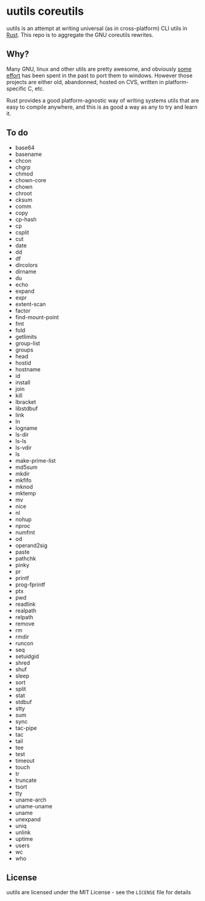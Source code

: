 uutils coreutils
================

uutils is an attempt at writing universal (as in cross-platform) CLI
utils in [Rust](http://rust-lang.org). This repo is to aggregate the GNU
coreutils rewrites.

Why?
----

Many GNU, linux and other utils are pretty awesome, and obviously
[some](http://gnuwin32.sourceforge.net) [effort](http://unxutils.sourceforge.net)
has been spent in the past to port them to windows. However those projects
are either old, abandonned, hosted on CVS, written in platform-specific C, etc.

Rust provides a good platform-agnostic way of writing systems utils that are easy
to compile anywhere, and this is as good a way as any to try and learn it.

To do
-----

- base64
- basename
- chcon
- chgrp
- chmod
- chown-core
- chown
- chroot
- cksum
- comm
- copy
- cp-hash
- cp
- csplit
- cut
- date
- dd
- df
- dircolors
- dirname
- du
- echo
- expand
- expr
- extent-scan
- factor
- find-mount-point
- fmt
- fold
- getlimits
- group-list
- groups
- head
- hostid
- hostname
- id
- install
- join
- kill
- lbracket
- libstdbuf
- link
- ln
- logname
- ls-dir
- ls-ls
- ls-vdir
- ls
- make-prime-list
- md5sum
- mkdir
- mkfifo
- mknod
- mktemp
- mv
- nice
- nl
- nohup
- nproc
- numfmt
- od
- operand2sig
- paste
- pathchk
- pinky
- pr
- printf
- prog-fprintf
- ptx
- pwd
- readlink
- realpath
- relpath
- remove
- rm
- rmdir
- runcon
- seq
- setuidgid
- shred
- shuf
- sleep
- sort
- split
- stat
- stdbuf
- stty
- sum
- sync
- tac-pipe
- tac
- tail
- tee
- test
- timeout
- touch
- tr
- truncate
- tsort
- tty
- uname-arch
- uname-uname
- uname
- unexpand
- uniq
- unlink
- uptime
- users
- wc
- who

License
-------

uutils are licensed under the MIT License - see the `LICENSE` file for details
